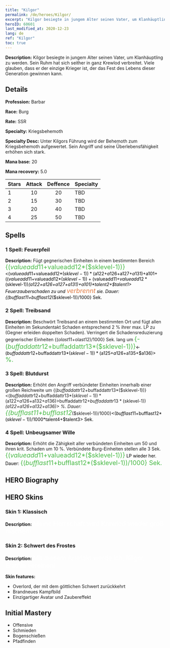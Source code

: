 ```yaml
---
title: "Kilgor"
permalink: /de/heroes/Kilgor/
excerpt: "Kilgor besiegte in jungem Alter seinen Vater, um Klanhäuptling zu werden. Sein Ruhm hat sich seither in ganz Krewlod verbreitet. Viele glauben, dass er der einzige Krieger ist, der das Fest des Lebens dieser Generation gewinnen kann."
heroID: 60601
last_modified_at: 2020-12-23
lang: de
ref: "Kilgor"
toc: true
---
```

 **Description:** Kilgor besiegte in jungem Alter seinen Vater, um Klanhäuptling zu werden. Sein Ruhm hat sich seither in ganz Krewlod verbreitet. Viele glauben, dass er der einzige Krieger ist, der das Fest des Lebens dieser Generation gewinnen kann.
## Details
 **Profession:** Barbar

 **Race:** Burg

 **Rate:** SSR

 **Specialty:** Kriegsbehemoth

 **Specialty Desc:** Unter Kilgors Führung wird der Behemoth zum Kriegsbehemoth aufgewertet. Sein Angriff und seine Überlebensfähigkeit erhöhen sich stark.

 **Mana base:** 20

 **Mana recovery:** 5.0


  | Stars   |     Attack     |    Deffence    |      Specialty     |
  |---------|:---------------:|:---------------:|--------------------|
  |    1    | 10 | 20 | TBD |
  |    2    | 15 | 30 | TBD |
  |    3    | 20 | 40 | TBD |
  |    4    | 25 | 50 | TBD |

## Spells
### 1 Spell: Feuerpfeil
 **Description:** Fügt gegnerischen Einheiten in einem bestimmten Bereich <span style="color: #48b946;font-size:20px">{($valueadd11+$valueadd12*($sklevel-1))}</span><span style="color: black"><($valueadd11+$valueadd12*($sklevel-1))*($a122+$a126+$a127+$a131)+$a101+(($valueadd11+$valueadd12*($sklevel-1))+($valueadd11+$valueadd12*($sklevel-1))*($a122+$a126+$a127+$a131)+$a101)*$talent2+$talent1> Feuerzauberschaden zu und <span style="color: #e07c44;font-size:20px">verbrennt</span><span style="color: black"> sie. Dauer: {($bufflast11+$bufflast12*($sklevel-1))/1000} Sek.

### 2 Spell: Treibsand
 **Description:** Beschwört Treibsand an einem bestimmten Ort und fügt allen Einheiten im Sekundentakt Schaden entsprechend 2 % ihrer max. LP zu (Gegner erleiden doppelten Schaden). Verringert die Schadensreduzierung gegnerischer Einheiten {($olast11+$olast12)/1000} Sek. lang um <span style="color: #48b946;font-size:20px">{-($buffaddattr12+$buffaddattr13*($sklevel-1))}</span><span style="color: black"><-($buffaddattr12+$buffaddattr13*($sklevel-1))*($a125+$a126+$a135+$a136)><span style="color: #48b946;font-size:20px"> %.</span><span style="color: black">

### 3 Spell: Blutdurst
 **Description:** Erhöht den Angriff verbündeter Einheiten innerhalb einer großen Reichweite um {($buffaddattr12+$buffaddattr13*($sklevel-1))}<($buffaddattr12+$buffaddattr13*($sklevel-1))*($a122+$a126+$a132+$a136)> % und den Lebensentzug um {($buffaddattr22+$buffaddattr23*($sklevel-1))}<($buffaddattr12+$buffaddattr13*($sklevel-1))*($a122+$a126+$a132+$a136)> %. Dauer: <span style="color: #48b946;font-size:20px">{($bufflast11+$bufflast12*($sklevel-1))/1000}</span><span style="color: black"><($bufflast11+$bufflast12*($sklevel-1))/1000*$talent4+$talent3> Sek.

### 4 Spell: Unbeugsamer Wille
 **Description:** Erhöht die Zähigkeit aller verbündeten Einheiten um 50 und ihren krit. Schaden um 10 %. Verbündete Burg-Einheiten stellen alle 3 Sek. <span style="color: #48b946;font-size:20px">{($valueadd11+$valueadd12*($sklevel-1))}</span><span style="color: black"> LP wieder her. Dauer: <span style="color: #48b946;font-size:20px">{($bufflast11+$bufflast12*($sklevel-1))/1000} Sek.</span><span style="color: black">


## HERO Biography

## HERO Skins
### Skin 1: **Klassisch**

 **Description:** <span style="color: #ffffff;font-size:20px">Meine Herrschaft wird Krewlod wieder groß machen!</span>


### Skin 2: **Schwert des Frostes**

 **Description:** <span style="color: #ffffff;font-size:20px">Mit diesem Artefakt werde ich, Kilgor, Erathia vereinen!</span>

 **Skin features:** 

   - Overlord, der mit dem göttlichen Schwert zurückkehrt
   - Brandneues Kampfbild
   - Einzigartiger Avatar und Zaubereffekt


## Initial Mastery
   - Offensive
   - Schmieden
   - Bogenschießen
   - Pfadfinden
